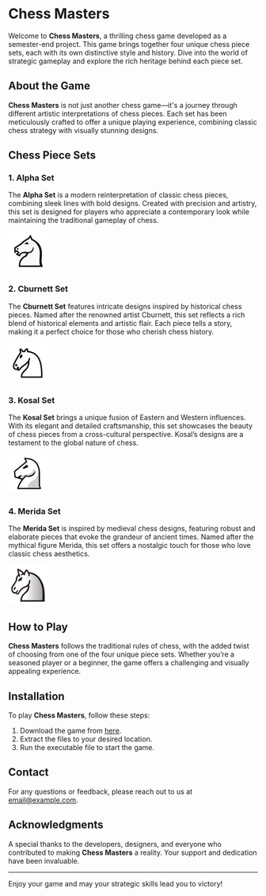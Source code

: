 # Chess Masters

Welcome to **Chess Masters**, a thrilling chess game developed as a semester-end project. This game brings together four unique chess piece sets, each with its own distinctive style and history. Dive into the world of strategic gameplay and explore the rich heritage behind each piece set.

## About the Game

**Chess Masters** is not just another chess game—it's a journey through different artistic interpretations of chess pieces. Each set has been meticulously crafted to offer a unique playing experience, combining classic chess strategy with visually stunning designs.

## Chess Piece Sets

### 1. Alpha Set

The **Alpha Set** is a modern reinterpretation of classic chess pieces, combining sleek lines with bold designs. Created with precision and artistry, this set is designed for players who appreciate a contemporary look while maintaining the traditional gameplay of chess.

![Alpha Set](external/pieces/alpha/wN.png)

### 2. Cburnett Set

The **Cburnett Set** features intricate designs inspired by historical chess pieces. Named after the renowned artist Cburnett, this set reflects a rich blend of historical elements and artistic flair. Each piece tells a story, making it a perfect choice for those who cherish chess history.

![Cburnett Set](external/pieces/cburnett/wN.png)

### 3. Kosal Set

The **Kosal Set** brings a unique fusion of Eastern and Western influences. With its elegant and detailed craftsmanship, this set showcases the beauty of chess pieces from a cross-cultural perspective. Kosal’s designs are a testament to the global nature of chess.

![Kosal Set](external/pieces/kosal/wN.png)

### 4. Merida Set

The **Merida Set** is inspired by medieval chess designs, featuring robust and elaborate pieces that evoke the grandeur of ancient times. Named after the mythical figure Merida, this set offers a nostalgic touch for those who love classic chess aesthetics.

![Merida Set](external/pieces/merida/wN.png)

## How to Play

**Chess Masters** follows the traditional rules of chess, with the added twist of choosing from one of the four unique piece sets. Whether you’re a seasoned player or a beginner, the game offers a challenging and visually appealing experience.

## Installation

To play **Chess Masters**, follow these steps:

1. Download the game from [here](link-to-download).
2. Extract the files to your desired location.
3. Run the executable file to start the game.

## Contact

For any questions or feedback, please reach out to us at [email@example.com](mailto:email@example.com).

## Acknowledgments

A special thanks to the developers, designers, and everyone who contributed to making **Chess Masters** a reality. Your support and dedication have been invaluable.

---

Enjoy your game and may your strategic skills lead you to victory!